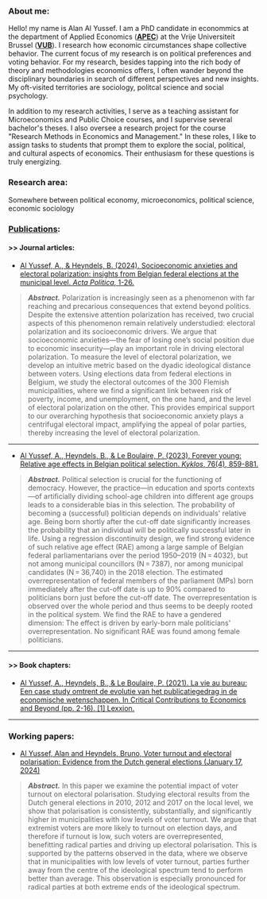### About me:
Hello! my name is Alan Al Yussef. I am a PhD candidate in econommics at the department of Applied Economics ([**APEC**](https://researchportal.vub.be/en/persons/alan-al-yussef)) at the Vrije Universiteit Brussel ([**VUB**](https://www.vub.be/en)). I research how economic circumstances shape collective behavior. 
The current focus of my research is on political preferences and voting behavior. For my research, besides tapping into the rich body of theory and methodologies economics offers, I often wander beyond the disciplinary boundaries in search of different perspectives and new insights. My oft-visited territories are sociology, politcal science and social psychology. 

In addition to my research activities, I serve as a teaching assistant for Microeconomics and Public Choice courses, and I supervise several bachelor's theses. I also oversee a research project for the course "Research Methods in Economics and Management." In these roles, I like to assign tasks to students that prompt them to explore the social, political, and cultural aspects of economics. Their enthusiasm for these questions is truly energizing.


### Research area:
Somewhere between political economy, microeconomics, political science, economic sociology  


### [Publications](https://scholar.google.com/citations?hl=en&user=k21MASIAAAAJ&view_op=list_works&gmla=AOAOcb2cQsECMzsPd6ZQIB5r2Hc4trvCxgeCn4ospzSCurB3If2VabDRW3-VxjB0ul4zoqo8GV1fUW_F0OUkcrmy):
#### >> Journal articles:

- [Al Yussef, A., & Heyndels, B. (2024). Socioeconomic anxieties and electoral polarization: insights from Belgian federal elections at the municipal level. *Acta Politica*, 1-26.](https://link.springer.com/article/10.1057/s41269-024-00336-8)
  
> ***Abstract.*** Polarization is increasingly seen as a phenomenon with far reaching and precarious consequences that extend beyond politics. Despite the extensive attention polarization has received, two crucial aspects of this phenomenon remain relatively understudied: electoral polarization and its socioeconomic drivers. We argue that socioeconomic anxieties—the fear of losing one’s social position due to economic insecurity—play an important role in driving electoral polarization. To measure the level of electoral polarization, we develop an intuitive metric based on the dyadic ideological distance between voters. Using elections data from federal elections in Belgium, we study the electoral outcomes of the 300 Flemish municipalities, where we find a significant link between risk of poverty, income, and unemployment, on the one hand, and the level of electoral polarization on the other. This provides empirical support to our overarching hypothesis that socioeconomic anxiety plays a centrifugal electoral impact, amplifying the appeal of polar parties, thereby increasing the level of electoral polarization.

--- 

- [Al Yussef, A., Heyndels, B., & Le Boulaire, P. (2023). Forever young: Relative age effects in Belgian political selection. *Kyklos*, 76(4), 859-881.](https://onlinelibrary.wiley.com/doi/full/10.1111/kykl.12353)

> ***Abstract.*** Political selection is crucial for the functioning of democracy. However, the practice—in education and sports contexts—of artificially dividing school-age children into different age groups leads to a considerable bias in this selection. The probability of becoming a (successful) politician depends on individuals' relative age. Being born shortly after the cut-off date significantly increases the probability that an individual will be politically successful later in life. Using a regression discontinuity design, we find strong evidence of such relative age effect (RAE) among a large sample of Belgian federal parliamentarians over the period 1950–2019 (N = 4032), but not among municipal councillors (N = 7387), nor among municipal candidates (N = 36,740) in the 2018 election. The estimated overrepresentation of federal members of the parliament (MPs) born immediately after the cut-off date is up to 90% compared to politicians born just before the cut-off date. The overrepresentation is observed over the whole period and thus seems to be deeply rooted in the political system. We find the RAE to have a gendered dimension: The effect is driven by early-born male politicians' overrepresentation. No significant RAE was found among female politicians.

---

#### >> Book chapters:
- [Al Yussef, A., Heyndels, B., & Le Boulaire, P. (2021). La vie au bureau: Een case study omtrent de evolutie van het publicatiegedrag in de economische wetenschappen. In Critical Contributions to Economics and Beyond (pp. 2-16). [1] Lexxion.](https://researchportal.vub.be/en/publications/la-vie-au-bureau-een-case-study-omtrent-de-evolutie-van-het-publi)

---

### Working papers:

- [Al Yussef, Alan and Heyndels, Bruno, Voter turnout and electoral polarisation: Evidence from the Dutch general elections (January 17, 2024)](https://papers.ssrn.com/sol3/papers.cfm?abstract_id=4867717)
  

> ***Abstract.*** In this paper we examine the potential impact of voter turnout on electoral polarisation. Studying electoral results from the Dutch general elections in 2010, 2012 and 2017 on the local level, we show that polarisation is consistently, substantially, and significantly higher in municipalities with low levels of voter turnout. We argue that extremist voters are more likely to turnout on election days, and therefore if turnout is low, such voters are overrepresented, benefitting radical parties and driving up electoral polarisation. This is supported by the patterns observed in the data, where we observe that in municipalities with low levels of voter turnout, parties further away from the centre of the ideological spectrum tend to perform better than average. This observation is especially pronounced for radical parties at both extreme ends of the ideological spectrum.



